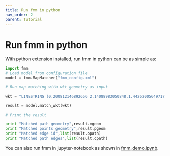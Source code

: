 ```yaml
---
title: Run fmm in python
nav_order: 2
parent: Tutorial
---
```


# Run fmm in python

With python extension installed, run fmm in python can be as simple as:

```python
import fmm
# Load model from configuration file
model = fmm.MapMatcher("fmm_config.xml")

# Run map matching with wkt geometry as input

wkt = "LINESTRING (0.200812146892656 2.14088983050848,1.44262005649717 2.14879943502825,3.06408898305084 2.16066384180791,3.06408898305084 2.7103813559322,3.70872175141242 2.97930790960452,4.11606638418078 2.62337570621469)"

result = model.match_wkt(wkt)

# Print the result

print "Matched path geometry",result.mgeom
print "Matched points geometry",result.pgeom
print "Matched edge id",list(result.opath)
print "Matched path edges",list(result.cpath)
```

You can also run fmm in jupyter-notebook as shown in [fmm_demo.ipynb](https://github.com/cyang-kth/fmm/blob/master/python/fmm_demo.ipynb).
